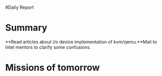 #Daily Report

# Summary #
**Read articles about i/o device implementation of kvm/qemu.**Mail to Intel mentors to clarify some confusions.

# Missions of tomorrow #
